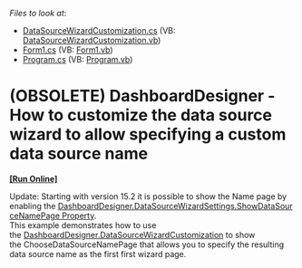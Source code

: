<!-- default file list -->
*Files to look at*:

* [DataSourceWizardCustomization.cs](./CS/WizardCustomizationNamePage/DataSourceWizardCustomization.cs) (VB: [DataSourceWizardCustomization.vb](./VB/WizardCustomizationNamePage/DataSourceWizardCustomization.vb))
* [Form1.cs](./CS/WizardCustomizationNamePage/Form1.cs) (VB: [Form1.vb](./VB/WizardCustomizationNamePage/Form1.vb))
* [Program.cs](./CS/WizardCustomizationNamePage/Program.cs) (VB: [Program.vb](./VB/WizardCustomizationNamePage/Program.vb))
<!-- default file list end -->
# (OBSOLETE) DashboardDesigner - How to customize the data source wizard to allow specifying a custom data source name
<!-- run online -->
**[[Run Online]](https://codecentral.devexpress.com/t279102)**
<!-- run online end -->


<p>Update: Starting with version 15.2 it is possible to show the Name page by enabling the <a href="https://documentation.devexpress.com/#Dashboard/DevExpressDashboardWinDashboardDataSourceWizardSettings_ShowDataSourceNamePagetopic">DashboardDesigner.DataSourceWizardSettings.ShowDataSourceNamePage Property</a>.<br>This example demonstrates how to use the <a href="https://documentation.devexpress.com/#Dashboard/DevExpressDashboardWinDashboardDesigner_DataSourceWizardCustomizationtopic">DashboardDesigner.DataSourceWizardCustomization</a> to show the ChooseDataSourceNamePage that allows you to specify the resulting data source name as the first first wizard page. </p>

<br/>


